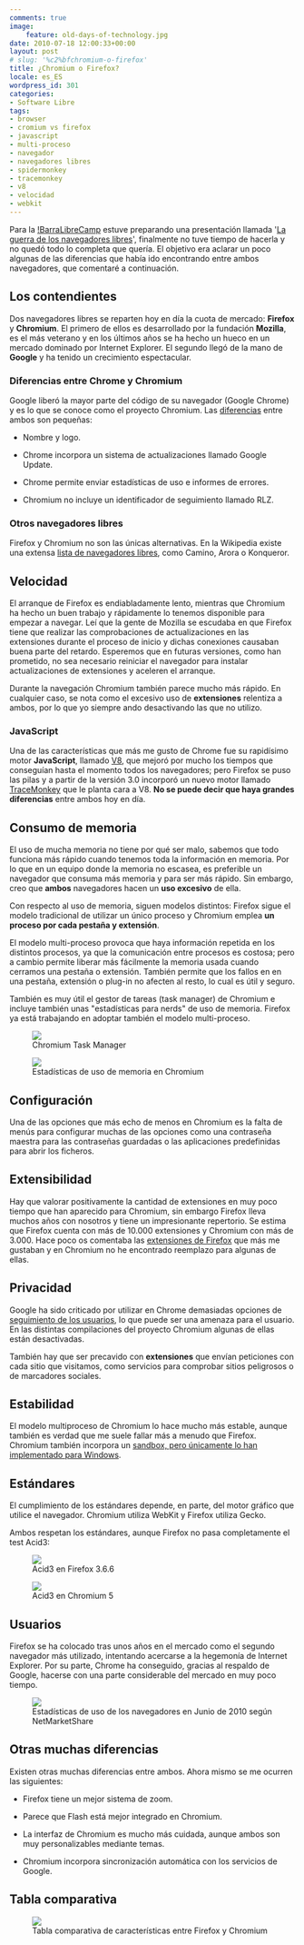 ```yaml
---
comments: true
image:
    feature: old-days-of-technology.jpg
date: 2010-07-18 12:00:33+00:00
layout: post
# slug: '%c2%bfchromium-o-firefox'
title: ¿Chromium o Firefox?
locale: es_ES
wordpress_id: 301
categories:
- Software Libre
tags:
- browser
- cromium vs firefox
- javascript
- multi-proceso
- navegador
- navegadores libres
- spidermonkey
- tracemonkey
- v8
- velocidad
- webkit
---
```


Para la [!BarraLibreCamp](http://notbarralibrecamp.info) estuve preparando una presentación llamada '[La guerra de los navegadores libres](http://www.slideshare.net/jlpino/firefox-vs-chromium-guerra-de-los-navegadores-libres)', finalmente no tuve tiempo de hacerla y no quedó todo lo completa que quería. El objetivo era aclarar un poco algunas de las diferencias que había ido encontrando entre ambos navegadores, que comentaré a continuación.


## Los contendientes


Dos navegadores libres se reparten hoy en día la cuota de mercado: **Firefox** y **Chromium**. El primero de ellos es desarrollado por la fundación **Mozilla**, es el más veterano y en los últimos años se ha hecho un hueco en un mercado dominado por Internet Explorer. El segundo llegó de la mano de **Google** y ha tenido un crecimiento espectacular.


### Diferencias entre Chrome y Chromium


Google liberó la mayor parte del código de su navegador (Google Chrome) y es lo que se conoce como el proyecto Chromium. Las [diferencias](http://en.wikipedia.org/wiki/Chromium_(web_browser)#Differences_between_Chromium_and_Google_Chrome) entre ambos son pequeñas:



	
  * Nombre y logo.

	
  * Chrome incorpora un sistema de actualizaciones llamado Google Update.

	
  * Chrome permite enviar estadísticas de uso e informes de errores.

	
  * Chromium no incluye un identificador de seguimiento llamado RLZ.




### Otros navegadores libres


Firefox y Chromium no son las únicas alternativas. En la Wikipedia  existe una extensa [lista de  navegadores libres](http://en.wikipedia.org/wiki/Category:Free_web_browsers), como Camino, Arora o Konqueror.




## Velocidad


El arranque de Firefox es endiabladamente lento, mientras que Chromium ha hecho un buen trabajo y rápidamente lo tenemos disponible para empezar a navegar. Leí que la gente de Mozilla se escudaba en que Firefox tiene que realizar las comprobaciones de actualizaciones en las extensiones durante el proceso de inicio y dichas conexiones causaban buena parte del retardo. Esperemos que en futuras versiones, como han prometido, no sea necesario reiniciar el navegador para instalar actualizaciones de extensiones y aceleren el arranque.

Durante la navegación Chromium también parece mucho más rápido. En cualquier caso, se nota como el excesivo uso de **extensiones** relentiza a ambos, por lo que yo siempre ando desactivando las que no utilizo.


### JavaScript


Una de las características que más me gusto de Chrome fue su rapidísimo motor **JavaScript**, llamado [V8](http://en.wikipedia.org/wiki/V8_%28JavaScript_engine%29), que mejoró por mucho los tiempos que conseguían hasta el momento todos los navegadores; pero Firefox se puso las pilas y a partir de la versión 3.0 incorporó un nuevo motor llamado [TraceMonkey](http://en.wikipedia.org/wiki/Tracemonkey#TraceMonkey) que le planta cara a V8. **No se puede decir que haya grandes diferencias** entre ambos hoy en día.


## Consumo de memoria


El uso de mucha memoria no tiene por qué ser malo, sabemos que todo funciona más rápido cuando tenemos toda la información en memoria. Por lo que en un equipo donde la memoria no escasea, es preferible un navegador que consuma más memoria y para ser más rápido. Sin embargo, creo que **ambos** navegadores hacen un **uso excesivo** de ella.

Con respecto al uso de memoria, siguen modelos distintos: Firefox sigue el modelo tradicional de utilizar un único proceso y Chromium emplea **un proceso por cada pestaña y extensión**.

El modelo multi-proceso provoca que haya información repetida en los distintos procesos, ya que la comunicación entre procesos es costosa; pero a cambio permite liberar más fácilmente la memoria usada cuando cerramos una pestaña o extensión. También permite que los fallos en en una pestaña, extensión o plug-in no afecten al resto, lo cual es útil y seguro.

También es muy útil el gestor de tareas (task manager) de Chromium e incluye también unas "estadísticas para nerds" de uso de memoria. Firefox ya está trabajando en adoptar también el modelo multi-proceso.


<figure>
	<a href="http://jllopezpino.files.wordpress.com/2010/07/chromium-task-manager.png">
        <img src="http://jllopezpino.files.wordpress.com/2010/07/chromium-task-manager.png">
    </a>
	<figcaption>Chromium Task Manager</figcaption>
</figure>


<figure>
	<a href="http://jllopezpino.files.wordpress.com/2010/07/chromium-uso-de-memoria.png">
        <img src="http://jllopezpino.files.wordpress.com/2010/07/chromium-uso-de-memoria.png">
    </a>
	<figcaption>Estadísticas de uso de memoria en Chromium</figcaption>
</figure>



## Configuración


Una de las opciones que más echo de menos en Chromium es la falta de menús para configurar muchas de las opciones como una contraseña maestra para las contraseñas guardadas o las aplicaciones predefinidas para abrir los ficheros.


## Extensibilidad


Hay que valorar positivamente la cantidad de extensiones en muy poco tiempo que han aparecido para Chromium, sin embargo Firefox lleva muchos años con nosotros y tiene un impresionante repertorio. Se estima que Firefox cuenta con más de 10.000 extensiones y Chromium con más de 3.000. Hace poco os comentaba las [extensiones de Firefox](http://lopezpino.com/2010/07/14/extensiones-para-firefox/) que más me gustaban y en Chromium no he encontrado reemplazo para algunas de ellas.


## Privacidad


Google ha sido criticado por utilizar en Chrome demasiadas opciones de [seguimiento de los usuarios](http://en.wikipedia.org/wiki/Google_Chrome#Usage_tracking), lo que puede ser una amenaza para el usuario. En las distintas compilaciones del proyecto Chromium algunas de ellas están desactivadas.

También hay que ser precavido con **extensiones** que envían peticiones con cada sitio que visitamos, como servicios para comprobar sitios peligrosos o de marcadores sociales.


## Estabilidad


El modelo multiproceso de Chromium lo hace mucho más estable, aunque también es verdad que me suele fallar más a menudo que Firefox. Chromium también incorpora un [sandbox, pero únicamente lo han implementado para Windows](http://www.chromium.org/developers/design-documents/sandbox).


## Estándares


El cumplimiento de los estándares depende, en parte, del motor gráfico que utilice el navegador. Chromium utiliza WebKit y Firefox utiliza Gecko.

Ambos respetan los estándares, aunque Firefox no pasa completamente el test Acid3:

<figure>
	<a href="http://jllopezpino.files.wordpress.com/2010/07/firefox-acid3.png" alt="Acid3 en Firefox 3.6.6">
		<img src="http://jllopezpino.files.wordpress.com/2010/07/firefox-acid3.png">
	</a>
	<figcaption>Acid3 en Firefox 3.6.6</figcaption>
</figure>


<figure>
	<a href="http://jllopezpino.files.wordpress.com/2010/07/chromium-acid3.png" alt="Acid3 en Chromium 5">
		<img src="http://jllopezpino.files.wordpress.com/2010/07/chromium-acid3.png">
	</a>
	<figcaption>Acid3 en Chromium 5</figcaption>
</figure>



## Usuarios


Firefox se ha colocado tras unos años en el mercado como el segundo navegador más utilizado, intentando acercarse a la hegemonía de Internet Explorer. Por su parte, Chrome ha conseguido, gracias al respaldo de Google, hacerse con una parte considerable del mercado en muy poco tiempo.

<figure>
	<a href="http://jllopezpino.files.wordpress.com/2010/07/estadisticas-navegadores.png" alt="Estadísticas de uso de los navegadores en Junio de 2010 según NetMarketShare">
		<img src="http://jllopezpino.files.wordpress.com/2010/07/estadisticas-navegadores.png">
	</a>
	<figcaption>Estadísticas de uso de los navegadores en Junio de 2010 según NetMarketShare</figcaption>
</figure>



## Otras muchas diferencias


Existen otras muchas diferencias entre ambos. Ahora mismo se me ocurren las siguientes:



	
  * Firefox tiene un mejor sistema de zoom.

	
  * Parece que Flash está mejor integrado en Chromium.

	
  * La interfaz de Chromium es mucho más cuidada, aunque ambos son muy personalizables mediante temas.

	
  * Chromium incorpora sincronización automática con los servicios de Google.




## Tabla comparativa


<figure>
	<a href="http://jllopezpino.files.wordpress.com/2010/07/firefox-vs-chromium.png" alt="Tabla comparativa de características entre Firefox y Chromium">
		<img src="http://jllopezpino.files.wordpress.com/2010/07/firefox-vs-chromium.png">
	</a>
	<figcaption>Tabla comparativa de características entre Firefox y Chromium</figcaption>
</figure>


